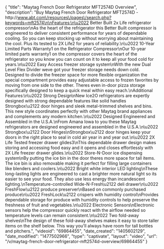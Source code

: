 {
    "title": "Maytag French Door Refrigerator MFT2574D Overview",
    "description": "Buy Maytag French Door Refrigerator MFT2574D - http:\/\/www.abt.com\/resources\/pages\/search.php?keywords=mft2574\n\nFeatures:\n\u2022 Better Built 2x Life refrigerator compressor\nAs the heart of the refrigerator this Better Built compressor is engineered to deliver consistent performance for years of dependable cooling. So you can keep stocking up without worrying about maintaining the cool. Plus its tested to 2X Life2 for years of reliability.\n\u2022 10-Year Limited Parts Warranty1 on the Refrigerator Compressor\nOur 10-year limited parts warranty1 on the compressor covers the heart of the refrigerator so you know you can count on it to keep all your food cold for years.\n\u2022 Easy Access freezer storage system\nWith the new Dual Level Flex Divider weve got your freezer storage needs down cold. Designed to divide the freezer space for more flexible organization the special compartment provides easy adjustable access to frozen favorites by moving from one side to the other. Theres even in-door pizza storage specifically designed to keep a quick meal within easy reach.\nAdditional Features:\n\u2022 Strong Design\nNew Ice2O refrigerators are expertly designed with strong dependable features like solid handles Strongbox\u2122 door hinges and sleek metal-trimmed shelves and bins. This new style coordinates perfectly with other Maytag brand appliances and complements any modern kitchen.\n\u2022 Designed Engineered and Assembled in the U.S.A.\nFrom Amana Iowa to you these Maytag refrigerators are designed engineered and assembled in the U.S.A.\n\u2022 Strongbox\u2122 Door Hinges\nStrongbox\u2122 door hinges keep your doors in the right place to seal in cold air year in and year out.\n\u2022 2X Life Tested freezer drawer glides3\nThis dependable drawer design makes storing and accessing food easy and it opens and closes effortlessly with 2X Life freezer drawer glides.\n\u2022 Store-N-Door ice dispensing system\nBy putting the ice bin in the door theres more space for tall items. The ice bin is also removable making it perfect for filling large containers like blenders and coolers.\n\u2022 Bright white interior LED lighting\nThese long-lasting lights are engineered to cast a brighter more natural light so its easier to see your food. They also use less energy than incandescent lighting.\nTemperature-controlled Wide-N-Fresh\u2122 deli drawer\n\u2022 FreshFlow\u2122 produce preserver\nBased on commonly purchased produce\n\u2022 FreshLock\u2122 crispers with humidity control\nProvides dependable storage for produce with humidity controls to help preserve the freshness of fruit and vegetables.\n\u2022 Electronic Sensors\nElectronic sensors help the compressor quickly react with the airflow needed so temperature levels can remain consistent.\n\u2022 Two fold-away shelves\nThe design of these fold-away shelves makes it easy to store taller items on the shelf below. This way you'll always have room for tall bottles and pitchers.",
    "videoid": "69864455",
    "date_created": "1405602129",
    "date_modified": "1477502966",
    "type": "captivate",
    "layout": "video",
    "url": "\/v\/maytag-french-door-refrigerator-mft2574d-overview\/69864455"
}